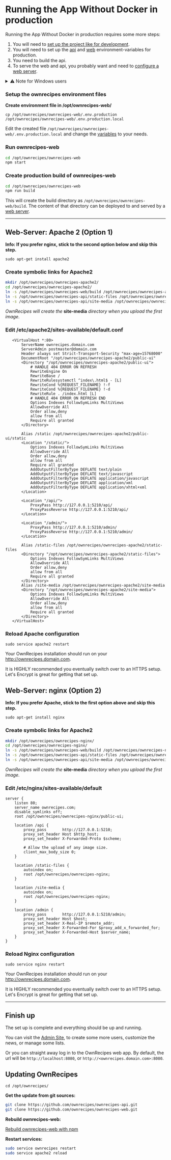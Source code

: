# Running the App Without Docker in production

Running the App Without Docker in production requires some more steps:
1. You will need to [set up the project like for development](Running_the_App_Without_Docker_in_dev.md).
2. You will need to set up the [api](Running_the_App_Without_Docker_in_dev.md#setup-the-files) and [web](#setup-the-ownrecipes-environment-files) environment-variables for production.
3. You need to build the api.
4. To serve the web and api, you probably want and need to [configure a web server](#web-server-apache-2-option-1).

<details>
  <summary>⚠ Note for Windows users</summary>
  <p>
    This documentation is written for Linux-based systems.
    This documentation will not work with Windows, and you will have a hard time to get the set up done on Windows.
  </p>
  <p>
    Your best bet is to use Linux, or docker.
  </p>
</details>

### Setup the ownrecipes environment files

**Create environment file in /opt/ownrecipes-web/**

`cp /opt/ownrecipes/ownrecipes-web/.env.production /opt/ownrecipes/ownrecipes-web/.env.production.local`

Edit the created file `/opt/ownrecipes/ownrecipes-web/.env.production.local` and change the [variables](Setting_up_env_file.md) to your needs.

### Run ownrecipes-web

```bash
cd /opt/ownrecipes/ownrecipes-web
npm start
```

### Create production build of ownrecipes-web

```bash
cd /opt/ownrecipes/ownrecipes-web
npm run build
```

This will create the build directory as `/opt/ownrecipes/ownrecipes-web/build`.
The content of that directory can be deployed to and served by a [web server](#web-server-apache-2-option-1).

<hr />


## Web-Server: Apache 2 (Option 1)

**Info: If you prefer nginx, stick to the second option below and skip this step.**

`sudo apt-get install apache2`

### Create symbolic links for Apache2

```bash
mkdir /opt/ownrecipes/ownrecipes-apache2/
cd /opt/ownrecipes/ownrecipes-apache2/
ln -s /opt/ownrecipes/ownrecipes-web/build /opt/ownrecipes/ownrecipes-apache2/public-ui
ln -s /opt/ownrecipes/ownrecipes-api/static-files /opt/ownrecipes/ownrecipes-apache2/static-files
ln -s /opt/ownrecipes/ownrecipes-api/site-media /opt/ownrecipes/ownrecipes-apache2/site-media
```

*OwnRecipes will create the* **site-media** *directory when you upload the first image.*

### Edit /etc/apache2/sites-available/default.conf


```
   <VirtualHost *:80>
       ServerName ownrecipes.domain.com
       ServerAdmin postmaster@domain.com
       Header always set Strict-Transport-Security "max-age=15768000"
       DocumentRoot "/opt/ownrecipes/ownrecipes-apache2/public-ui"
       <Directory "/opt/ownrecipes/ownrecipes-apache2/public-ui">
           # HANDLE 404 ERROR ON REFRESH
           RewriteEngine On
           RewriteBase /
           RewriteRulesystemctl ^index\.html$ - [L]
           RewriteCond %{REQUEST_FILENAME} !-f
           RewriteCond %{REQUEST_FILENAME} !-d
           RewriteRule . /index.html [L]
           # HANDLE 404 ERROR ON REFRESH END
           Options Indexes FollowSymLinks MultiViews
           AllowOverride All
           Order allow,deny
           allow from all
           Require all granted
       </Directory>

       Alias /static /opt/ownrecipes/ownrecipes-apache2/public-ui/static
       <Location "/static/">
           Options Indexes FollowSymLinks MultiViews
           AllowOverride All
           Order allow,deny
           allow from all
           Require all granted
           AddOutputFilterByType DEFLATE text/plain
           AddOutputFilterByType DEFLATE text/javascript
           AddOutputFilterByType DEFLATE application/javascript
           AddOutputFilterByType DEFLATE application/xml
           AddOutputFilterByType DEFLATE application/xhtml+xml
       </Location>

       <Location "/api/">
           ProxyPass http://127.0.0.1:5210/api/
           ProxyPassReverse http://127.0.0.1:5210/api/
       </Location>

       <Location "/admin/">
           ProxyPass http://127.0.0.1:5210/admin/
           ProxyPassReverse http://127.0.0.1:5210/admin/
       </Location>

       Alias /static-files /opt/ownrecipes/ownrecipes-apache2/static-files
       <Directory "/opt/ownrecipes/ownrecipes-apache2/static-files">
           Options Indexes FollowSymLinks MultiViews
           AllowOverride All
           Order allow,deny
           allow from all
           Require all granted
       </Directory>
       Alias /site-media /opt/ownrecipes/ownrecipes-apache2/site-media
       <Directory "/opt/ownrecipes/ownrecipes-apache2/site-media">
           Options Indexes FollowSymLinks MultiViews
           AllowOverride All
           Order allow,deny
           allow from all
           Require all granted
       </Directory>
   </VirtualHost>
```

### Reload Apache configuration

`sudo service apache2 restart`

Your OwnRecipes installation should run on your http://ownrecipes.domain.com.

It is HIGHLY recommended you eventually switch over to an HTTPS setup. Let's Encrypt is great for getting that set up.

## Web-Server: nginx (Option 2)

**Info: If you prefer Apache, stick to the first option above and skip this step.**

`sudo apt-get install nginx`

### Create symbolic links for Apache2

```bash
mkdir /opt/ownrecipes/ownrecipes-nginx/
cd /opt/ownrecipes/ownrecipes-nginx/
ln -s /opt/ownrecipes/ownrecipes-web/build /opt/ownrecipes/ownrecipes-nginx/public-ui
ln -s /opt/ownrecipes/ownrecipes-api/static-files /opt/ownrecipes/ownrecipes-nginx/static-files
ln -s /opt/ownrecipes/ownrecipes-api/site-media /opt/ownrecipes/ownrecipes-nginx/site-media
```

*OwnRecipes will create the* **site-media** *directory when you upload the first image.*

### Edit /etc/nginx/sites-available/default

```
server {
    listen 80;
    server_name ownrecipes.com;
    disable_symlinks off;
    root /opt/ownrecipes/ownrecipes-nginx/public-ui;

    location /api {
        proxy_pass       http://127.0.0.1:5210;
        proxy_set_header Host $http_host;
        proxy_set_header X-Forwarded-Proto $scheme;

        # Allow the upload of any image size.
        client_max_body_size 0;
    }

    location /static-files {
        autoindex on;
        root /opt/ownrecipes/ownrecipes-nginx;
    }

    location /site-media {
        autoindex on;
        root /opt/ownrecipes/ownrecipes-nginx;
    }

    location /admin {
        proxy_pass       http://127.0.0.1:5210/admin;
        proxy_set_header Host $host;
        proxy_set_header X-Real-IP $remote_addr;
        proxy_set_header X-Forwarded-For $proxy_add_x_forwarded_for;
        proxy_set_header X-Forwarded-Host $server_name;
    }
}
```

### Reload Nginx configuration

`sudo service nginx restart`

Your OwnRecipes installation should run on your http://ownrecipes.domain.com.

It is HIGHLY recommended you eventually switch over to an HTTPS setup. Let's Encrypt is great for getting that set up.

<hr />

## Finish up

The set up is complete and everything should be up and running.

You can visit the [Admin Site](Admin_site.md), to create some more users, customize the news, or manage some lists.

Or you can straight away log in to the OwnRecipes web app. By default, the url will be `http://localhost:8080`, or `http://<ownrecipes.domain.com>:8080`.

## Updating OwnRecipes

`cd /opt/ownrecipes/`

**Get the update from git sources:**

```bash
git clone https://github.com/ownrecipes/ownrecipes-api.git
git clone https://github.com/ownrecipes/ownrecipes-web.git
```

**Rebuild ownrecipes-web:**

[Rebuild ownrecipes-web with npm](#create-production-build-of-ownrecipes-web)

**Restart services:**

```bash
sudo service ownrecipes restart
sudo service apache2 reload
```
